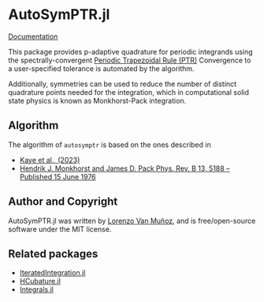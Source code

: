 # AutoSymPTR.jl

[Documentation](https://lxvm.github.io/AutoSymPTR.jl/dev/)

This package provides p-adaptive quadrature for periodic integrands using the
spectrally-convergent
[Periodic Trapezoidal Rule (PTR)](https://en.wikipedia.org/wiki/Trapezoidal_rule#Periodic_and_peak_functions)
Convergence to a user-specified tolerance is automated by the algorithm.

Additionally, symmetries can be used to reduce the number of distinct quadrature
points needed for the integration, which in computational solid state physics is
known as Monkhorst-Pack integration.

## Algorithm

The algorithm of `autosymptr` is based on the ones described in
- [Kaye et al., (2023)](http://arxiv.org/abs/2211.12959)
- [Hendrik J. Monkhorst and James D. Pack Phys. Rev. B 13, 5188 – Published 15
June 1976](https://doi.org/10.1103/PhysRevB.13.5188)

## Author and Copyright

AutoSymPTR.jl was written by [Lorenzo Van Muñoz](https://web.mit.edu/lxvm/www/),
and is free/open-source software under the MIT license.

## Related packages
- [IteratedIntegration.jl](https://github.com/lxvm/IteratedIntegration.jl)
- [HCubature.jl](https://github.com/JuliaMath/HCubature.jl)
- [Integrals.jl](https://github.com/SciML/Integrals.jl)